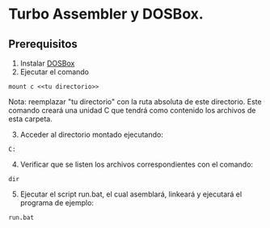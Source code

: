 # Turbo Assembler y DOSBox.

## Prerequisitos

1. Instalar [DOSBox](https://www.dosbox.com/)
2. Ejecutar el comando

``
mount c <<tu directorio>>
``

Nota: reemplazar "tu directorio" con la ruta absoluta de este directorio.
Este comando creará una unidad C que tendrá como contenido los archivos de esta carpeta.

3. Acceder al directorio montado ejecutando:

``
C:
``

4. Verificar que se listen los archivos correspondientes con el comando:

``
dir
``

5. Ejecutar el script run.bat, el cual asemblará, linkeará y ejecutará el programa de ejemplo:

``
run.bat
``